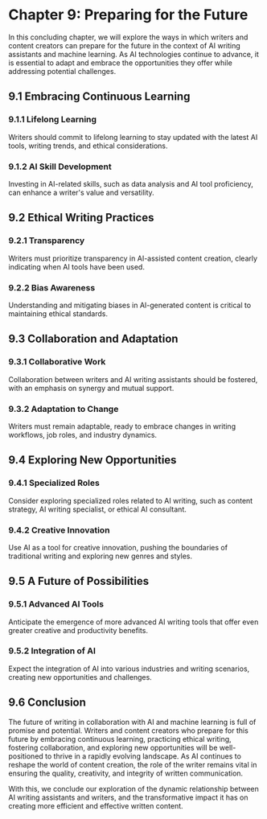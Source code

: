 Chapter 9: Preparing for the Future
===================================

In this concluding chapter, we will explore the ways in which writers and content creators can prepare for the future in the context of AI writing assistants and machine learning. As AI technologies continue to advance, it is essential to adapt and embrace the opportunities they offer while addressing potential challenges.

9.1 Embracing Continuous Learning
---------------------------------

### 9.1.1 Lifelong Learning

Writers should commit to lifelong learning to stay updated with the latest AI tools, writing trends, and ethical considerations.

### 9.1.2 AI Skill Development

Investing in AI-related skills, such as data analysis and AI tool proficiency, can enhance a writer's value and versatility.

9.2 Ethical Writing Practices
-----------------------------

### 9.2.1 Transparency

Writers must prioritize transparency in AI-assisted content creation, clearly indicating when AI tools have been used.

### 9.2.2 Bias Awareness

Understanding and mitigating biases in AI-generated content is critical to maintaining ethical standards.

9.3 Collaboration and Adaptation
--------------------------------

### 9.3.1 Collaborative Work

Collaboration between writers and AI writing assistants should be fostered, with an emphasis on synergy and mutual support.

### 9.3.2 Adaptation to Change

Writers must remain adaptable, ready to embrace changes in writing workflows, job roles, and industry dynamics.

9.4 Exploring New Opportunities
-------------------------------

### 9.4.1 Specialized Roles

Consider exploring specialized roles related to AI writing, such as content strategy, AI writing specialist, or ethical AI consultant.

### 9.4.2 Creative Innovation

Use AI as a tool for creative innovation, pushing the boundaries of traditional writing and exploring new genres and styles.

9.5 A Future of Possibilities
-----------------------------

### 9.5.1 Advanced AI Tools

Anticipate the emergence of more advanced AI writing tools that offer even greater creative and productivity benefits.

### 9.5.2 Integration of AI

Expect the integration of AI into various industries and writing scenarios, creating new opportunities and challenges.

9.6 Conclusion
--------------

The future of writing in collaboration with AI and machine learning is full of promise and potential. Writers and content creators who prepare for this future by embracing continuous learning, practicing ethical writing, fostering collaboration, and exploring new opportunities will be well-positioned to thrive in a rapidly evolving landscape. As AI continues to reshape the world of content creation, the role of the writer remains vital in ensuring the quality, creativity, and integrity of written communication.

With this, we conclude our exploration of the dynamic relationship between AI writing assistants and writers, and the transformative impact it has on creating more efficient and effective written content.
